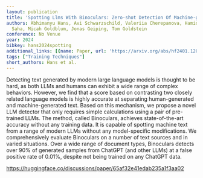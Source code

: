 ```yaml
---
layout: publication
title: 'Spotting Llms With Binoculars: Zero-shot Detection Of Machine-generated Text'
authors: Abhimanyu Hans, Avi Schwarzschild, Valeriia Cherepanova, Hamid Kazemi, Aniruddha
  Saha, Micah Goldblum, Jonas Geiping, Tom Goldstein
conference: No Venue
year: 2024
bibkey: hans2024spotting
additional_links: [{name: Paper, url: 'https://arxiv.org/abs/hf2401.12070'}]
tags: ["Training Techniques"]
short_authors: Hans et al.
---
```

Detecting text generated by modern large language models is thought to be hard, as both LLMs and humans can exhibit a wide range of complex behaviors. However, we find that a score based on contrasting two closely related language models is highly accurate at separating human-generated and machine-generated text. Based on this mechanism, we propose a novel LLM detector that only requires simple calculations using a pair of pre-trained LLMs. The method, called Binoculars, achieves state-of-the-art accuracy without any training data. It is capable of spotting machine text from a range of modern LLMs without any model-specific modifications. We comprehensively evaluate Binoculars on a number of text sources and in varied situations. Over a wide range of document types, Binoculars detects over 90% of generated samples from ChatGPT (and other LLMs) at a false positive rate of 0.01%, despite not being trained on any ChatGPT data.

https://huggingface.co/discussions/paper/65af32e41edab235a1f3aa02